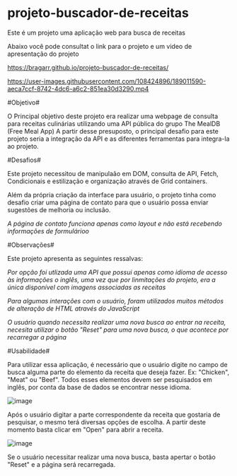 # projeto-buscador-de-receitas

Este é um projeto uma aplicação web para busca de receitas

Abaixo você pode consultat o link para o projeto e um video de apresentação do projeto

https://bragarr.github.io/projeto-buscador-de-receitas/

https://user-images.githubusercontent.com/108424896/189011590-aeca7ccf-8742-4dc6-a6c2-851ea30d3290.mp4


#Objetivo#

O Principal objetivo deste projeto era realizar uma webpage de consulta para receitas culinárias utilizando uma API pública do grupo The MealDB (Free Meal App)
A partir desse presuposto, o principal desafio para este projeto seria a integração da API e as diferentes ferramentas para integra-la ao projeto.

#Desafios#

Este projeto necessitou de manipulaão em DOM, consulta de API, Fetch, Condicionais e estilização e organização através de Grid containers.

Além da própria criação da interface para usuário, o projeto tinha como desafio criar uma página de contato para que o usuário possa enviar sugestões de melhoria ou inclusão.

*A página de contato funciona apenas como layout e não está recebendo informações de formulárioo*

#Observações#

Este projeto apresenta as seguintes ressalvas:

*Por opção foi utlizada uma API que possui apenas como idioma de acesso às informações o inglês, uma vez que por linmitações do projeto, era a única disponível com imagens associadas as receitas*

*Para algumas interações com o usuário, foram utilizados muitos métodos de alteração de HTML através do JavaScript*

*O usuário quando necessita realizar uma nova busca ao entrar na receita, necesita utilizar o botão "Reset" para uma nova busca, o que acontece por recarregar a página*

#Usabilidade#

Para utilizar essa aplicação, é necessário que o usuário digite no campo de busca alguma parte do elemento da receita que deseja fazer. Ex: "Chicken", "Meat" ou "Beef".
Todos esses elementos devem ser pesquisados em inglês, por conta da base de dados se encontrar nesse idioma.


![image](https://user-images.githubusercontent.com/108424896/189011120-8bdd6091-225a-4acc-847e-8a61c6e4b893.png)

Após o usuário digitar a parte correspondente da receita que gostaria de pesquisar, o mesmo terá diversas opções de escolha.
A partir deste momento basta clicar em "Open" para abrir a receita.

![image](https://user-images.githubusercontent.com/108424896/189011260-ed891d16-f4d2-46c6-b5bb-52679be01e7c.png)

Se o usuário necessitar realizar uma nova busca, basta apertar o botão "Reset" e a página será recarregada.

